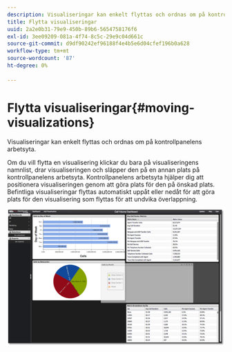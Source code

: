 ```yaml
---
description: Visualiseringar kan enkelt flyttas och ordnas om på kontrollpanelens arbetsyta.
title: Flytta visualiseringar
uuid: 2a2e0b31-79e9-450b-89b6-5654758176f6
exl-id: 3ee09209-081a-4f74-8c5c-29e9c04d661c
source-git-commit: d9df90242ef96188f4e4b5e6d04cfef196b0a628
workflow-type: tm+mt
source-wordcount: '87'
ht-degree: 0%

---
```


# Flytta visualiseringar{#moving-visualizations}

Visualiseringar kan enkelt flyttas och ordnas om på kontrollpanelens arbetsyta.

Om du vill flytta en visualisering klickar du bara på visualiseringens namnlist, drar visualiseringen och släpper den på en annan plats på kontrollpanelens arbetsyta. Kontrollpanelens arbetsyta hjälper dig att positionera visualiseringen genom att göra plats för den på önskad plats. Befintliga visualiseringar flyttas automatiskt uppåt eller nedåt för att göra plats för den visualisering som flyttas för att undvika överlappning.

![](assets/move_visual.png)
